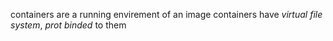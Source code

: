 containers are a running envirement of an image
containers have _virtual file system_, _prot binded_ to them